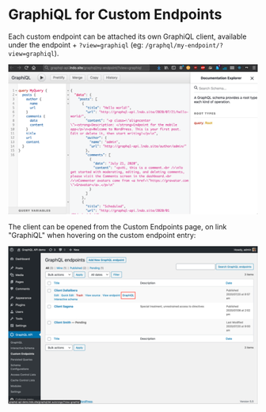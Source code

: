 # GraphiQL for Custom Endpoints

Each custom endpoint can be attached its own GraphiQL client, available under the endpoint + `?view=graphiql` (eg: `/graphql/my-endpoint/?view=graphiql`).

![Custom endpoint's GraphiQL client](../../images/custom-endpoint-graphiql.png "Custom endpoint's GraphiQL client")

The client can be opened from the Custom Endpoints page, on link "GraphiQL" when hovering on the custom endpoint entry:

![Custom endpoint's link to the GraphiQL client](../../images/custom-endpoints-actions-graphiql.png "Custom endpoint's link to the GraphiQL client")


